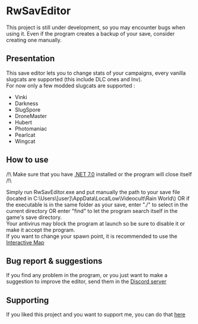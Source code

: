 # RwSavEditor
This project is still under development, so you may encounter bugs when using it. Even if the program creates a backup of your save, consider creating one manually.

## Presentation
This save editor lets you to change stats of your campaigns, every vanilla slugcats are supported (this include DLC ones and Inv).  
For now only a few modded slugcats are supported :  

* Vinki
* Darkness
* SlugSpore
* DroneMaster
* Hubert
* Photomaniac
* Pearlcat
* Wingcat

## How to use
/!\\ Make sure that you have [.NET 7.0]([https://dotnet.microsoft.com/en-us/download/dotnet/8.0](https://dotnet.microsoft.com/en-us/download/dotnet/7.0)) installed or the program will close itself /!\\  
  
Simply run RwSavEditor.exe and put manually the path to your save file (located in C:\\Users\\[user]\\AppData\\LocalLow\\Videocult\\Rain World\\) OR if the executable is in the same folder as your save, enter "./" to select in the current directory OR enter "find" to let the program search itself in the game's save directory.  
Your antivirus may block the program at launch so be sure to disable it or make it accept the program.  
If you want to change your spawn point, it is recommended to use the [Interactive Map](https://rain-world-map.github.io/map.html?slugcat=white&region=HI)

## Bug report & suggestions
If you find any problem in the program, or you just want to make a suggestion to improve the editor, send them in the [Discord server](https://discord.gg/ejNwfEqsTn)

## Supporting
If you liked this project and you want to support me, you can do that [here](paypal.me/FnaRuta)
